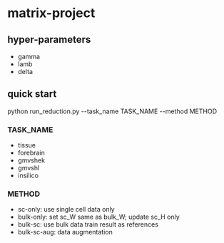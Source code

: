 # matrix-project

## hyper-parameters

+ gamma
+ lamb
+ delta

## quick start
python run_reduction.py --task_name TASK_NAME --method METHOD

### TASK_NAME
+ tissue
+ forebrain
+ gmvshek
+ gmvshl
+ insilico

### METHOD
+ sc-only: use single cell data only
+ bulk-only: set sc_W same as bulk_W; update sc_H only
+ bulk-sc: use bulk data train result as references
+ bulk-sc-aug: data augmentation

